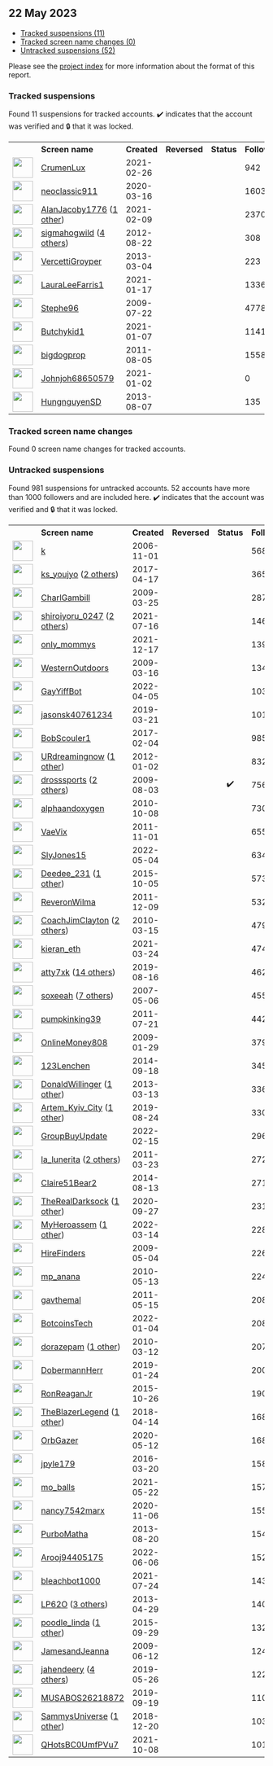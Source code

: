 ## 22 May 2023

* [Tracked suspensions (11)](#tracked-suspensions)
* [Tracked screen name changes (0)](#tracked-screen-name-changes)
* [Untracked suspensions (52)](#untracked-suspensions)

Please see the [project index](https://github.com/travisbrown/twitter-watch) for more information about the format of this report.

### Tracked suspensions

Found 11 suspensions for tracked accounts.
  ✔️ indicates that the account was verified and 🔒 that it was locked.

<table>
    <tr>
        <th></th>
        <th align="left">Screen name</th>
        <th align="left">Created</th>
        <th align="left">Reversed</th>
        <th align="left">Status</th>
        <th align="left">Followers</th>
        <th align="left">Ranking</th></tr>
    </tr>
        <tr>
            <td><a href="https://twitter.com/intent/user?user_id=1365395579027783685">
                <img src="https://pbs.twimg.com/profile_images/1365395694761164806/1JI7oAUQ_normal.jpg" width="40px" height="40px" align="center"/></a>
            </td>
            <td>
                <a href="https://twitter.com/CrumenLux">CrumenLux</a></td>
            <td>2021-02-26</td>
            <td></td>
            <td align="center"></td>
            <td>942</td>
            <td>12224</td>
        </tr>
        <tr>
            <td><a href="https://twitter.com/intent/user?user_id=1239656399782674432">
                <img src="https://pbs.twimg.com/profile_images/1570952351371894784/UErR5C6H_normal.jpg" width="40px" height="40px" align="center"/></a>
            </td>
            <td>
                <a href="https://twitter.com/neoclassic911">neoclassic911</a></td>
            <td>2020-03-16</td>
            <td></td>
            <td align="center"></td>
            <td>1603</td>
            <td>15998</td>
        </tr>
        <tr>
            <td><a href="https://twitter.com/intent/user?user_id=1359247990427426818">
                <img src="https://pbs.twimg.com/profile_images/1503471660028018688/cPn8EZXZ_normal.jpg" width="40px" height="40px" align="center"/></a>
            </td>
            <td>
                <a href="https://twitter.com/AlanJacoby1776">AlanJacoby1776</a>&nbsp;(<a href="https://api.memory.lol/v1/tw/id/1359247990427426818">1 other</a>)&nbsp;</td>
            <td>2021-02-09</td>
            <td></td>
            <td align="center"></td>
            <td>2370</td>
            <td>28478</td>
        </tr>
        <tr>
            <td><a href="https://twitter.com/intent/user?user_id=772784960">
                <img src="https://pbs.twimg.com/profile_images/1540355518333583360/QPqXxM-R_normal.jpg" width="40px" height="40px" align="center"/></a>
            </td>
            <td>
                <a href="https://twitter.com/sigmahogwild">sigmahogwild</a>&nbsp;(<a href="https://api.memory.lol/v1/tw/id/772784960">4 others</a>)&nbsp;</td>
            <td>2012-08-22</td>
            <td></td>
            <td align="center"></td>
            <td>308</td>
            <td>34944</td>
        </tr>
        <tr>
            <td><a href="https://twitter.com/intent/user?user_id=1240480488">
                <img src="https://pbs.twimg.com/profile_images/1586973692310888448/dT3eO2I2_normal.jpg" width="40px" height="40px" align="center"/></a>
            </td>
            <td>
                <a href="https://twitter.com/VercettiGroyper">VercettiGroyper</a></td>
            <td>2013-03-04</td>
            <td></td>
            <td align="center"></td>
            <td>223</td>
            <td>46343</td>
        </tr>
        <tr>
            <td><a href="https://twitter.com/intent/user?user_id=1350767890522398725">
                <img src="https://pbs.twimg.com/profile_images/1598815421205041155/NJK_Lq8q_normal.jpg" width="40px" height="40px" align="center"/></a>
            </td>
            <td>
                <a href="https://twitter.com/LauraLeeFarris1">LauraLeeFarris1</a></td>
            <td>2021-01-17</td>
            <td></td>
            <td align="center"></td>
            <td>1336</td>
            <td>64632</td>
        </tr>
        <tr>
            <td><a href="https://twitter.com/intent/user?user_id=59031002">
                <img src="https://pbs.twimg.com/profile_images/1538904970870800384/AY8c4hOc_normal.jpg" width="40px" height="40px" align="center"/></a>
            </td>
            <td>
                <a href="https://twitter.com/Stephe96">Stephe96</a></td>
            <td>2009-07-22</td>
            <td></td>
            <td align="center"></td>
            <td>4778</td>
            <td>66637</td>
        </tr>
        <tr>
            <td><a href="https://twitter.com/intent/user?user_id=1347132656719302658">
                <img src="https://pbs.twimg.com/profile_images/1597723080977178624/9gcKAbPa_normal.jpg" width="40px" height="40px" align="center"/></a>
            </td>
            <td>
                <a href="https://twitter.com/Butchykid1">Butchykid1</a></td>
            <td>2021-01-07</td>
            <td></td>
            <td align="center"></td>
            <td>1141</td>
            <td>69619</td>
        </tr>
        <tr>
            <td><a href="https://twitter.com/intent/user?user_id=348776201">
                <img src="https://pbs.twimg.com/profile_images/1467308573675900930/QyEIaCrG_normal.jpg" width="40px" height="40px" align="center"/></a>
            </td>
            <td>
                <a href="https://twitter.com/bigdogprop">bigdogprop</a></td>
            <td>2011-08-05</td>
            <td></td>
            <td align="center"></td>
            <td>1558</td>
            <td>85442</td>
        </tr>
        <tr>
            <td><a href="https://twitter.com/intent/user?user_id=1345393640802283522">
                <img src="https://abs.twimg.com/sticky/default_profile_images/default_profile_normal.png" width="40px" height="40px" align="center"/></a>
            </td>
            <td>
                <a href="https://twitter.com/Johnjoh68650579">Johnjoh68650579</a></td>
            <td>2021-01-02</td>
            <td></td>
            <td align="center"></td>
            <td>0</td>
            <td>88785</td>
        </tr>
        <tr>
            <td><a href="https://twitter.com/intent/user?user_id=1652442991">
                <img src="https://pbs.twimg.com/profile_images/1194373857156595712/JYmnb0g5_normal.jpg" width="40px" height="40px" align="center"/></a>
            </td>
            <td>
                <a href="https://twitter.com/HungnguyenSD">HungnguyenSD</a></td>
            <td>2013-08-07</td>
            <td></td>
            <td align="center"></td>
            <td>135</td>
            <td>90704</td>
        </tr></table>

### Tracked screen name changes

Found 0 screen name changes for tracked accounts.

### Untracked suspensions

Found 981 suspensions for untracked accounts.
52 accounts have more than 1000 followers and are included here.
  ✔️ indicates that the account was verified and 🔒 that it was locked.

<table>
    <tr>
        <th></th>
        <th align="left">Screen name</th>
        <th align="left">Created</th>
        <th align="left">Reversed</th>
        <th align="left">Status</th>
        <th align="left">Followers</th>
    </tr>
        <tr>
            <td><a href="https://twitter.com/intent/user?user_id=11222">
                <img src="https://pbs.twimg.com/profile_images/1218053987796078592/qhRXk9D4_normal.jpg" width="40px" height="40px" align="center"/></a>
            </td>
            <td>
                <a href="https://twitter.com/k">k</a></td>
            <td>2006-11-01</td>
            <td></td>
            <td align="center"></td>
            <td>56873</td>
        </tr>
        <tr>
            <td><a href="https://twitter.com/intent/user?user_id=853953063190544387">
                <img src="https://pbs.twimg.com/profile_images/1598139803005898752/di6z6DbL_normal.jpg" width="40px" height="40px" align="center"/></a>
            </td>
            <td>
                <a href="https://twitter.com/ks_youjyo">ks_youjyo</a>&nbsp;(<a href="https://api.memory.lol/v1/tw/id/853953063190544387">2 others</a>)&nbsp;</td>
            <td>2017-04-17</td>
            <td></td>
            <td align="center"></td>
            <td>36515</td>
        </tr>
        <tr>
            <td><a href="https://twitter.com/intent/user?user_id=26521626">
                <img src="https://pbs.twimg.com/profile_images/735601313963225088/l6VkL4jY_normal.jpg" width="40px" height="40px" align="center"/></a>
            </td>
            <td>
                <a href="https://twitter.com/CharlGambill">CharlGambill</a></td>
            <td>2009-03-25</td>
            <td></td>
            <td align="center"></td>
            <td>28774</td>
        </tr>
        <tr>
            <td><a href="https://twitter.com/intent/user?user_id=1416008499272716297">
                <img src="https://pbs.twimg.com/profile_images/1504135352260341763/Bkm1TtHu_normal.jpg" width="40px" height="40px" align="center"/></a>
            </td>
            <td>
                <a href="https://twitter.com/shiroiyoru_0247">shiroiyoru_0247</a>&nbsp;(<a href="https://api.memory.lol/v1/tw/id/1416008499272716297">2 others</a>)&nbsp;</td>
            <td>2021-07-16</td>
            <td></td>
            <td align="center"></td>
            <td>14697</td>
        </tr>
        <tr>
            <td><a href="https://twitter.com/intent/user?user_id=1471826998452531206">
                <img src="https://pbs.twimg.com/profile_images/1589233517187178497/uQD0ZwoQ_normal.jpg" width="40px" height="40px" align="center"/></a>
            </td>
            <td>
                <a href="https://twitter.com/only_mommys">only_mommys</a></td>
            <td>2021-12-17</td>
            <td></td>
            <td align="center"></td>
            <td>13978</td>
        </tr>
        <tr>
            <td><a href="https://twitter.com/intent/user?user_id=24770136">
                <img src="https://pbs.twimg.com/profile_images/1875933160/RED_OUTLINED_normal.png" width="40px" height="40px" align="center"/></a>
            </td>
            <td>
                <a href="https://twitter.com/WesternOutdoors">WesternOutdoors</a></td>
            <td>2009-03-16</td>
            <td></td>
            <td align="center"></td>
            <td>13446</td>
        </tr>
        <tr>
            <td><a href="https://twitter.com/intent/user?user_id=1511272287244210181">
                <img src="https://pbs.twimg.com/profile_images/1512173238536732678/B6b8BQ_b_normal.jpg" width="40px" height="40px" align="center"/></a>
            </td>
            <td>
                <a href="https://twitter.com/GayYiffBot">GayYiffBot</a></td>
            <td>2022-04-05</td>
            <td></td>
            <td align="center"></td>
            <td>10346</td>
        </tr>
        <tr>
            <td><a href="https://twitter.com/intent/user?user_id=1108877967457845248">
                <img src="https://pbs.twimg.com/profile_images/1598694275092316160/Qatm190W_normal.jpg" width="40px" height="40px" align="center"/></a>
            </td>
            <td>
                <a href="https://twitter.com/jasonsk40761234">jasonsk40761234</a></td>
            <td>2019-03-21</td>
            <td></td>
            <td align="center"></td>
            <td>10146</td>
        </tr>
        <tr>
            <td><a href="https://twitter.com/intent/user?user_id=827980751089963008">
                <img src="https://pbs.twimg.com/profile_images/889237441319768069/g9_ViM-F_normal.jpg" width="40px" height="40px" align="center"/></a>
            </td>
            <td>
                <a href="https://twitter.com/BobScouler1">BobScouler1</a></td>
            <td>2017-02-04</td>
            <td></td>
            <td align="center"></td>
            <td>9856</td>
        </tr>
        <tr>
            <td><a href="https://twitter.com/intent/user?user_id=453437056">
                <img src="https://pbs.twimg.com/profile_images/1899736696/rocks_normal.jpg" width="40px" height="40px" align="center"/></a>
            </td>
            <td>
                <a href="https://twitter.com/URdreamingnow">URdreamingnow</a>&nbsp;(<a href="https://api.memory.lol/v1/tw/id/453437056">1 other</a>)&nbsp;</td>
            <td>2012-01-02</td>
            <td></td>
            <td align="center"></td>
            <td>8324</td>
        </tr>
        <tr>
            <td><a href="https://twitter.com/intent/user?user_id=62657173">
                <img src="https://pbs.twimg.com/profile_images/1476678814805598208/Zvu5tbPy_normal.jpg" width="40px" height="40px" align="center"/></a>
            </td>
            <td>
                <a href="https://twitter.com/drosssports">drosssports</a>&nbsp;(<a href="https://api.memory.lol/v1/tw/id/62657173">2 others</a>)&nbsp;</td>
            <td>2009-08-03</td>
            <td></td>
            <td align="center">✔️</td>
            <td>7568</td>
        </tr>
        <tr>
            <td><a href="https://twitter.com/intent/user?user_id=200190616">
                <img src="https://pbs.twimg.com/profile_images/1400561469/temple_small_normal.jpg" width="40px" height="40px" align="center"/></a>
            </td>
            <td>
                <a href="https://twitter.com/alphaandoxygen">alphaandoxygen</a></td>
            <td>2010-10-08</td>
            <td></td>
            <td align="center"></td>
            <td>7306</td>
        </tr>
        <tr>
            <td><a href="https://twitter.com/intent/user?user_id=402911521">
                <img src="https://pbs.twimg.com/profile_images/1568955350899892224/hZSG95WN_normal.jpg" width="40px" height="40px" align="center"/></a>
            </td>
            <td>
                <a href="https://twitter.com/VaeVix">VaeVix</a></td>
            <td>2011-11-01</td>
            <td></td>
            <td align="center"></td>
            <td>6556</td>
        </tr>
        <tr>
            <td><a href="https://twitter.com/intent/user?user_id=1521982343556128768">
                <img src="https://pbs.twimg.com/profile_images/1588222821309751301/Yqb5ktF0_normal.jpg" width="40px" height="40px" align="center"/></a>
            </td>
            <td>
                <a href="https://twitter.com/SlyJones15">SlyJones15</a></td>
            <td>2022-05-04</td>
            <td></td>
            <td align="center"></td>
            <td>6344</td>
        </tr>
        <tr>
            <td><a href="https://twitter.com/intent/user?user_id=3868881826">
                <img src="https://pbs.twimg.com/profile_images/1281099989133991936/y9ZjRozQ_normal.jpg" width="40px" height="40px" align="center"/></a>
            </td>
            <td>
                <a href="https://twitter.com/Deedee_231">Deedee_231</a>&nbsp;(<a href="https://api.memory.lol/v1/tw/id/3868881826">1 other</a>)&nbsp;</td>
            <td>2015-10-05</td>
            <td></td>
            <td align="center"></td>
            <td>5735</td>
        </tr>
        <tr>
            <td><a href="https://twitter.com/intent/user?user_id=432145626">
                <img src="https://pbs.twimg.com/profile_images/1326099684654510080/NFXsxS7X_normal.jpg" width="40px" height="40px" align="center"/></a>
            </td>
            <td>
                <a href="https://twitter.com/ReveronWilma">ReveronWilma</a></td>
            <td>2011-12-09</td>
            <td></td>
            <td align="center"></td>
            <td>5321</td>
        </tr>
        <tr>
            <td><a href="https://twitter.com/intent/user?user_id=123258783">
                <img src="https://pbs.twimg.com/profile_images/1324503642720948224/_l7k6KJj_normal.jpg" width="40px" height="40px" align="center"/></a>
            </td>
            <td>
                <a href="https://twitter.com/CoachJimClayton">CoachJimClayton</a>&nbsp;(<a href="https://api.memory.lol/v1/tw/id/123258783">2 others</a>)&nbsp;</td>
            <td>2010-03-15</td>
            <td></td>
            <td align="center"></td>
            <td>4791</td>
        </tr>
        <tr>
            <td><a href="https://twitter.com/intent/user?user_id=1374754215336108036">
                <img src="https://pbs.twimg.com/profile_images/1535314201169653760/ARG2elVq_normal.jpg" width="40px" height="40px" align="center"/></a>
            </td>
            <td>
                <a href="https://twitter.com/kieran_eth">kieran_eth</a></td>
            <td>2021-03-24</td>
            <td></td>
            <td align="center"></td>
            <td>4740</td>
        </tr>
        <tr>
            <td><a href="https://twitter.com/intent/user?user_id=1162416262896640002">
                <img src="https://pbs.twimg.com/profile_images/1593305151548362752/Xv4_fFmd_normal.jpg" width="40px" height="40px" align="center"/></a>
            </td>
            <td>
                <a href="https://twitter.com/atty7xk">atty7xk</a>&nbsp;(<a href="https://api.memory.lol/v1/tw/id/1162416262896640002">14 others</a>)&nbsp;</td>
            <td>2019-08-16</td>
            <td></td>
            <td align="center"></td>
            <td>4624</td>
        </tr>
        <tr>
            <td><a href="https://twitter.com/intent/user?user_id=5815162">
                <img src="https://pbs.twimg.com/profile_images/1594606843464011776/kMZqkzTm_normal.jpg" width="40px" height="40px" align="center"/></a>
            </td>
            <td>
                <a href="https://twitter.com/soxeeah">soxeeah</a>&nbsp;(<a href="https://api.memory.lol/v1/tw/id/5815162">7 others</a>)&nbsp;</td>
            <td>2007-05-06</td>
            <td></td>
            <td align="center"></td>
            <td>4554</td>
        </tr>
        <tr>
            <td><a href="https://twitter.com/intent/user?user_id=339707551">
                <img src="https://pbs.twimg.com/profile_images/1525724357506498561/5hgBzzKM_normal.jpg" width="40px" height="40px" align="center"/></a>
            </td>
            <td>
                <a href="https://twitter.com/pumpkinking39">pumpkinking39</a></td>
            <td>2011-07-21</td>
            <td></td>
            <td align="center"></td>
            <td>4422</td>
        </tr>
        <tr>
            <td><a href="https://twitter.com/intent/user?user_id=19720525">
                <img src="https://pbs.twimg.com/profile_images/987143424359841792/qpdC1C4o_normal.jpg" width="40px" height="40px" align="center"/></a>
            </td>
            <td>
                <a href="https://twitter.com/OnlineMoney808">OnlineMoney808</a></td>
            <td>2009-01-29</td>
            <td></td>
            <td align="center"></td>
            <td>3790</td>
        </tr>
        <tr>
            <td><a href="https://twitter.com/intent/user?user_id=2817931146">
                <img src="https://pbs.twimg.com/profile_images/1538680419486425090/pTFWZJIe_normal.jpg" width="40px" height="40px" align="center"/></a>
            </td>
            <td>
                <a href="https://twitter.com/123Lenchen">123Lenchen</a></td>
            <td>2014-09-18</td>
            <td></td>
            <td align="center"></td>
            <td>3451</td>
        </tr>
        <tr>
            <td><a href="https://twitter.com/intent/user?user_id=1264621717">
                <img src="https://pbs.twimg.com/profile_images/1484221146824388609/-JXFeqs-_normal.jpg" width="40px" height="40px" align="center"/></a>
            </td>
            <td>
                <a href="https://twitter.com/DonaldWillinger">DonaldWillinger</a>&nbsp;(<a href="https://api.memory.lol/v1/tw/id/1264621717">1 other</a>)&nbsp;</td>
            <td>2013-03-13</td>
            <td></td>
            <td align="center"></td>
            <td>3362</td>
        </tr>
        <tr>
            <td><a href="https://twitter.com/intent/user?user_id=1165240565073612800">
                <img src="https://pbs.twimg.com/profile_images/1566751415468449793/aTDUELlG_normal.jpg" width="40px" height="40px" align="center"/></a>
            </td>
            <td>
                <a href="https://twitter.com/Artem_Kyiv_City">Artem_Kyiv_City</a>&nbsp;(<a href="https://api.memory.lol/v1/tw/id/1165240565073612800">1 other</a>)&nbsp;</td>
            <td>2019-08-24</td>
            <td></td>
            <td align="center"></td>
            <td>3301</td>
        </tr>
        <tr>
            <td><a href="https://twitter.com/intent/user?user_id=1493517692736708610">
                <img src="https://pbs.twimg.com/profile_images/1594436673857032192/CQlXhYur_normal.jpg" width="40px" height="40px" align="center"/></a>
            </td>
            <td>
                <a href="https://twitter.com/GroupBuyUpdate">GroupBuyUpdate</a></td>
            <td>2022-02-15</td>
            <td></td>
            <td align="center"></td>
            <td>2966</td>
        </tr>
        <tr>
            <td><a href="https://twitter.com/intent/user?user_id=270670821">
                <img src="https://pbs.twimg.com/profile_images/1157449056672788482/bW-kbsWs_normal.jpg" width="40px" height="40px" align="center"/></a>
            </td>
            <td>
                <a href="https://twitter.com/la_lunerita">la_lunerita</a>&nbsp;(<a href="https://api.memory.lol/v1/tw/id/270670821">2 others</a>)&nbsp;</td>
            <td>2011-03-23</td>
            <td></td>
            <td align="center"></td>
            <td>2723</td>
        </tr>
        <tr>
            <td><a href="https://twitter.com/intent/user?user_id=2729828360">
                <img src="https://pbs.twimg.com/profile_images/788139825845141505/MS3EG9hw_normal.jpg" width="40px" height="40px" align="center"/></a>
            </td>
            <td>
                <a href="https://twitter.com/Claire51Bear2">Claire51Bear2</a></td>
            <td>2014-08-13</td>
            <td></td>
            <td align="center"></td>
            <td>2711</td>
        </tr>
        <tr>
            <td><a href="https://twitter.com/intent/user?user_id=1310104822880714752">
                <img src="https://pbs.twimg.com/profile_images/1587881421837778945/-Odi0Fsp_normal.png" width="40px" height="40px" align="center"/></a>
            </td>
            <td>
                <a href="https://twitter.com/TheRealDarksock">TheRealDarksock</a>&nbsp;(<a href="https://api.memory.lol/v1/tw/id/1310104822880714752">1 other</a>)&nbsp;</td>
            <td>2020-09-27</td>
            <td></td>
            <td align="center"></td>
            <td>2314</td>
        </tr>
        <tr>
            <td><a href="https://twitter.com/intent/user?user_id=1503456224376885253">
                <img src="https://pbs.twimg.com/profile_images/1573555373302235137/vgySs9NC_normal.jpg" width="40px" height="40px" align="center"/></a>
            </td>
            <td>
                <a href="https://twitter.com/MyHeroassem">MyHeroassem</a>&nbsp;(<a href="https://api.memory.lol/v1/tw/id/1503456224376885253">1 other</a>)&nbsp;</td>
            <td>2022-03-14</td>
            <td></td>
            <td align="center"></td>
            <td>2289</td>
        </tr>
        <tr>
            <td><a href="https://twitter.com/intent/user?user_id=37717935">
                <img src="https://pbs.twimg.com/profile_images/208665139/lens_logo_normal.jpg" width="40px" height="40px" align="center"/></a>
            </td>
            <td>
                <a href="https://twitter.com/HireFinders">HireFinders</a></td>
            <td>2009-05-04</td>
            <td></td>
            <td align="center"></td>
            <td>2265</td>
        </tr>
        <tr>
            <td><a href="https://twitter.com/intent/user?user_id=143519266">
                <img src="https://pbs.twimg.com/profile_images/3059949113/9ab09c2064603e37ba58513c7e337546_normal.jpeg" width="40px" height="40px" align="center"/></a>
            </td>
            <td>
                <a href="https://twitter.com/mp_anana">mp_anana</a></td>
            <td>2010-05-13</td>
            <td></td>
            <td align="center"></td>
            <td>2242</td>
        </tr>
        <tr>
            <td><a href="https://twitter.com/intent/user?user_id=299171642">
                <img src="https://pbs.twimg.com/profile_images/1576530674969870337/X3QhenIX_normal.jpg" width="40px" height="40px" align="center"/></a>
            </td>
            <td>
                <a href="https://twitter.com/gavthemal">gavthemal</a></td>
            <td>2011-05-15</td>
            <td></td>
            <td align="center"></td>
            <td>2087</td>
        </tr>
        <tr>
            <td><a href="https://twitter.com/intent/user?user_id=1478241183793127425">
                <img src="https://pbs.twimg.com/profile_images/1556700646811865088/5QVje0Ff_normal.jpg" width="40px" height="40px" align="center"/></a>
            </td>
            <td>
                <a href="https://twitter.com/BotcoinsTech">BotcoinsTech</a></td>
            <td>2022-01-04</td>
            <td></td>
            <td align="center"></td>
            <td>2084</td>
        </tr>
        <tr>
            <td><a href="https://twitter.com/intent/user?user_id=122411197">
                <img src="https://pbs.twimg.com/profile_images/1514574363948994563/yPCyQ5Rr_normal.jpg" width="40px" height="40px" align="center"/></a>
            </td>
            <td>
                <a href="https://twitter.com/dorazepam">dorazepam</a>&nbsp;(<a href="https://api.memory.lol/v1/tw/id/122411197">1 other</a>)&nbsp;</td>
            <td>2010-03-12</td>
            <td></td>
            <td align="center"></td>
            <td>2076</td>
        </tr>
        <tr>
            <td><a href="https://twitter.com/intent/user?user_id=1088537464145362946">
                <img src="https://pbs.twimg.com/profile_images/1088537828252884993/Hsj_L8VH_normal.jpg" width="40px" height="40px" align="center"/></a>
            </td>
            <td>
                <a href="https://twitter.com/DobermannHerr">DobermannHerr</a></td>
            <td>2019-01-24</td>
            <td></td>
            <td align="center"></td>
            <td>2003</td>
        </tr>
        <tr>
            <td><a href="https://twitter.com/intent/user?user_id=4021698558">
                <img src="https://pbs.twimg.com/profile_images/1057643878487068673/z0adkx4g_normal.jpg" width="40px" height="40px" align="center"/></a>
            </td>
            <td>
                <a href="https://twitter.com/RonReaganJr">RonReaganJr</a></td>
            <td>2015-10-26</td>
            <td></td>
            <td align="center"></td>
            <td>1909</td>
        </tr>
        <tr>
            <td><a href="https://twitter.com/intent/user?user_id=985232152987144193">
                <img src="https://pbs.twimg.com/profile_images/1595813751072215043/BGeD-ogQ_normal.jpg" width="40px" height="40px" align="center"/></a>
            </td>
            <td>
                <a href="https://twitter.com/TheBlazerLegend">TheBlazerLegend</a>&nbsp;(<a href="https://api.memory.lol/v1/tw/id/985232152987144193">1 other</a>)&nbsp;</td>
            <td>2018-04-14</td>
            <td></td>
            <td align="center"></td>
            <td>1685</td>
        </tr>
        <tr>
            <td><a href="https://twitter.com/intent/user?user_id=1260340151248510977">
                <img src="https://pbs.twimg.com/profile_images/1596551542349258752/AgRHbDTR_normal.jpg" width="40px" height="40px" align="center"/></a>
            </td>
            <td>
                <a href="https://twitter.com/OrbGazer">OrbGazer</a></td>
            <td>2020-05-12</td>
            <td></td>
            <td align="center"></td>
            <td>1682</td>
        </tr>
        <tr>
            <td><a href="https://twitter.com/intent/user?user_id=711634477336829952">
                <img src="https://pbs.twimg.com/profile_images/749778490782736384/K7NzZCv4_normal.jpg" width="40px" height="40px" align="center"/></a>
            </td>
            <td>
                <a href="https://twitter.com/jpyle179">jpyle179</a></td>
            <td>2016-03-20</td>
            <td></td>
            <td align="center"></td>
            <td>1589</td>
        </tr>
        <tr>
            <td><a href="https://twitter.com/intent/user?user_id=1396178862988349445">
                <img src="https://pbs.twimg.com/profile_images/1501423351973122051/zy-g8IvO_normal.jpg" width="40px" height="40px" align="center"/></a>
            </td>
            <td>
                <a href="https://twitter.com/mo_balls">mo_balls</a></td>
            <td>2021-05-22</td>
            <td></td>
            <td align="center"></td>
            <td>1573</td>
        </tr>
        <tr>
            <td><a href="https://twitter.com/intent/user?user_id=1324688537678209024">
                <img src="https://pbs.twimg.com/profile_images/1324689295899283459/ApDaUOh0_normal.jpg" width="40px" height="40px" align="center"/></a>
            </td>
            <td>
                <a href="https://twitter.com/nancy7542marx">nancy7542marx</a></td>
            <td>2020-11-06</td>
            <td></td>
            <td align="center"></td>
            <td>1551</td>
        </tr>
        <tr>
            <td><a href="https://twitter.com/intent/user?user_id=1684756272">
                <img src="https://pbs.twimg.com/profile_images/1509907910729502724/GsovwSJL_normal.jpg" width="40px" height="40px" align="center"/></a>
            </td>
            <td>
                <a href="https://twitter.com/PurboMatha">PurboMatha</a></td>
            <td>2013-08-20</td>
            <td></td>
            <td align="center"></td>
            <td>1542</td>
        </tr>
        <tr>
            <td><a href="https://twitter.com/intent/user?user_id=1533661003019431936">
                <img src="https://pbs.twimg.com/profile_images/1536581174499360773/n8HAZ12I_normal.jpg" width="40px" height="40px" align="center"/></a>
            </td>
            <td>
                <a href="https://twitter.com/Arooj94405175">Arooj94405175</a></td>
            <td>2022-06-06</td>
            <td></td>
            <td align="center"></td>
            <td>1525</td>
        </tr>
        <tr>
            <td><a href="https://twitter.com/intent/user?user_id=1419038259485741057">
                <img src="https://pbs.twimg.com/profile_images/1544464155503116290/7nXw0EI3_normal.jpg" width="40px" height="40px" align="center"/></a>
            </td>
            <td>
                <a href="https://twitter.com/bleachbot1000">bleachbot1000</a></td>
            <td>2021-07-24</td>
            <td></td>
            <td align="center"></td>
            <td>1432</td>
        </tr>
        <tr>
            <td><a href="https://twitter.com/intent/user?user_id=1388439895">
                <img src="https://pbs.twimg.com/profile_images/1393308819682377738/Xze0t8g3_normal.jpg" width="40px" height="40px" align="center"/></a>
            </td>
            <td>
                <a href="https://twitter.com/LP62O">LP62O</a>&nbsp;(<a href="https://api.memory.lol/v1/tw/id/1388439895">3 others</a>)&nbsp;</td>
            <td>2013-04-29</td>
            <td></td>
            <td align="center"></td>
            <td>1401</td>
        </tr>
        <tr>
            <td><a href="https://twitter.com/intent/user?user_id=3730158073">
                <img src="https://pbs.twimg.com/profile_images/1153781096884002817/8xTsds3j_normal.jpg" width="40px" height="40px" align="center"/></a>
            </td>
            <td>
                <a href="https://twitter.com/poodle_linda">poodle_linda</a>&nbsp;(<a href="https://api.memory.lol/v1/tw/id/3730158073">1 other</a>)&nbsp;</td>
            <td>2015-09-29</td>
            <td></td>
            <td align="center"></td>
            <td>1326</td>
        </tr>
        <tr>
            <td><a href="https://twitter.com/intent/user?user_id=46731492">
                <img src="https://pbs.twimg.com/profile_images/1588266547755171840/_eGQLhZJ_normal.jpg" width="40px" height="40px" align="center"/></a>
            </td>
            <td>
                <a href="https://twitter.com/JamesandJeanna">JamesandJeanna</a></td>
            <td>2009-06-12</td>
            <td></td>
            <td align="center"></td>
            <td>1240</td>
        </tr>
        <tr>
            <td><a href="https://twitter.com/intent/user?user_id=1132513123598909441">
                <img src="https://pbs.twimg.com/profile_images/1598156681867055104/4tJZXEjM_normal.jpg" width="40px" height="40px" align="center"/></a>
            </td>
            <td>
                <a href="https://twitter.com/jahendeery">jahendeery</a>&nbsp;(<a href="https://api.memory.lol/v1/tw/id/1132513123598909441">4 others</a>)&nbsp;</td>
            <td>2019-05-26</td>
            <td></td>
            <td align="center"></td>
            <td>1221</td>
        </tr>
        <tr>
            <td><a href="https://twitter.com/intent/user?user_id=1174768031458836480">
                <img src="https://pbs.twimg.com/profile_images/1544967269087846403/xRiIbLhS_normal.jpg" width="40px" height="40px" align="center"/></a>
            </td>
            <td>
                <a href="https://twitter.com/MUSABOS26218872">MUSABOS26218872</a></td>
            <td>2019-09-19</td>
            <td></td>
            <td align="center"></td>
            <td>1106</td>
        </tr>
        <tr>
            <td><a href="https://twitter.com/intent/user?user_id=1075789067051298821">
                <img src="https://pbs.twimg.com/profile_images/1114598647788781568/vAFi-NKK_normal.jpg" width="40px" height="40px" align="center"/></a>
            </td>
            <td>
                <a href="https://twitter.com/SammysUniverse">SammysUniverse</a>&nbsp;(<a href="https://api.memory.lol/v1/tw/id/1075789067051298821">1 other</a>)&nbsp;</td>
            <td>2018-12-20</td>
            <td></td>
            <td align="center"></td>
            <td>1035</td>
        </tr>
        <tr>
            <td><a href="https://twitter.com/intent/user?user_id=1446323484729167890">
                <img src="https://pbs.twimg.com/profile_images/1446338494880698398/w4aMOQAL_normal.jpg" width="40px" height="40px" align="center"/></a>
            </td>
            <td>
                <a href="https://twitter.com/QHotsBC0UmfPVu7">QHotsBC0UmfPVu7</a></td>
            <td>2021-10-08</td>
            <td></td>
            <td align="center"></td>
            <td>1018</td>
        </tr></table>
